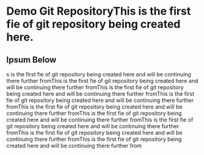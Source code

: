 # Demo Git RepositoryThis is the first fie of git repository being created here.


## Ipsum Below
s is the first fie of git repository being created here and will be continuing there further fromThis is the first fie of git repository being created here and will be continuing there further fromThis is the first fie of git repository being created here and will be continuing there further fromThis is the first fie of git repository being created here and will be continuing there further fromThis is the first fie of git repository being created here and will be continuing there further fromThis is the first fie of git repository being created here and will be continuing there further fromThis is the first fie of git repository being created here and will be continuing there further fromThis is the first fie of git repository being created here and will be continuing there further fromThis is the first fie of git repository being created here and will be continuing there further from
